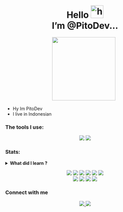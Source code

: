 <h1 align="center">Hello <img src="https://user-images.githubusercontent.com/1303154/88677602-1635ba80-d120-11ea-84d8-d263ba5fc3c0.gif" width="40px" alt="hi"><br>I’m @PitoDev...</h1>

<p align='center'><img height="200" src="https://github.com/PitoDevID/PitoDevID/blob/pitodev/pitodev.jpg?raw=true"></a>&nbsp;&nbsp;</p>

<p align="center">

- Hy Im PitoDev
- I live in Indonesian


### The tools I use:
<p align="center">
    <img src="https://img.shields.io/badge/Text%20Editor-Visual%20Studio%20Code-blue?&logo=visual%20studio%20code&logoColor=blue" />
    <img src="https://gpvc.arturio.dev/PitoDevID" />
</p>


### Stats:
<details>
 <summary><strong>What did I learn ?</strong></summary>
    - 🌱 I'm currently learning to enjoy life  </br>
    - 💬 Ask me about anything.</br>
    - 📫 How to reach me: <a href="mailto:pitodevbusiness@gmail.com">Email me!</a>  </br>
    - 😄 Pronouns: He/Him </br>
    - ⚡ Fun fact: ... </br>
</details>


<p align="center">
  <img src="https://img.shields.io/badge/-JavaScript-black?style=flat-square&logo=javascript" />
  <img src="https://img.shields.io/badge/-Node.js-black?style=flat-square&logo=Node.js" />
  <img src="https://img.shields.io/badge/-HTML5-black?style=flat-square&logo=html5&logoColor=e34f26" />
  <img src="https://img.shields.io/badge/-CSS3-black?style=flat-square&logo=css3&logoColor=1572b6" />
  <img src="https://img.shields.io/badge/-Git-black?style=flat-square&logo=git" />
  <img src="https://img.shields.io/badge/-GitHub-black?style=flat-square&logo=github" /> <br>
  <img src="https://img.shields.io/badge/-Python-black?style=flat-square&logo=python" />
  <img src="https://img.shields.io/badge/-Windows-black?style=flat-square&logo=windows" />
  <img src="https://img.shields.io/badge/-VS_Code-black?style=flat-square&logo=visual-studio-code" />
  <img src="https://img.shields.io/badge/-SQLite3-black?style=flat-square&logo=sqlite" />
</p>


### Connect with me 
<p align="center">
  <a href="https://instagram.com/pitodev._"><img src="https://img.shields.io/badge/Instagram-E4405F?style=for-the-badge&logo=instagram&logoColor=white"/> 
  <a href="https://wa.me/6285235637978"><img src="https://img.shields.io/badge/WhatsApp-25D366?style=for-the-badge&logo=whatsapp&logoColor=white" /><br>
